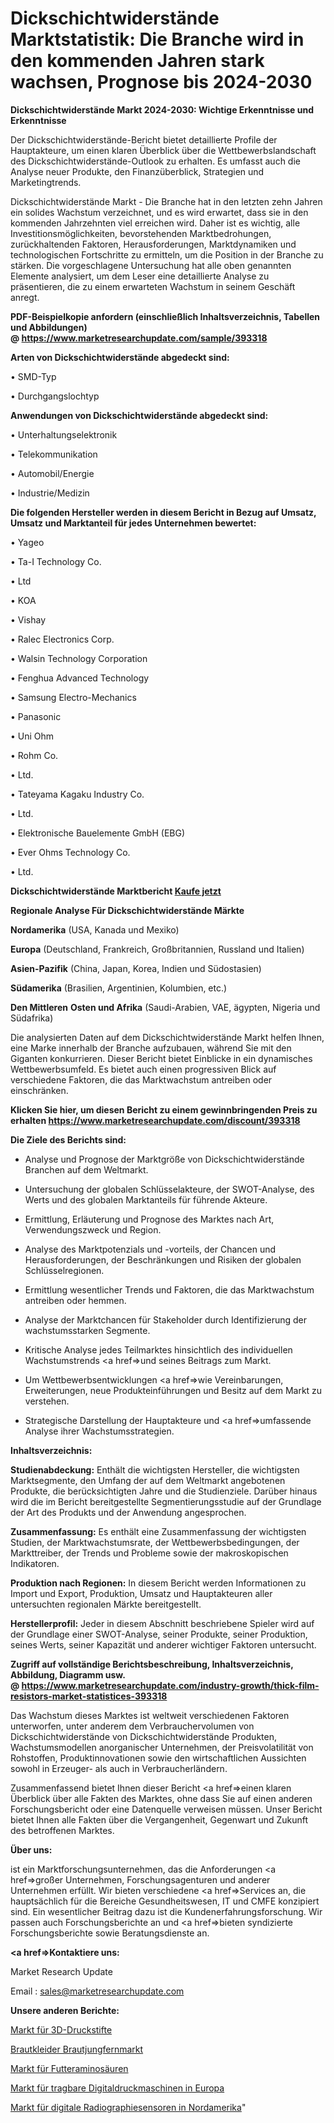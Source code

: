 # Dickschichtwiderstände Marktstatistik: Die Branche wird in den kommenden Jahren stark wachsen, Prognose bis 2024-2030

<strong>Dickschichtwiderstände Markt 2024-2030: Wichtige Erkenntnisse und Erkenntnisse</strong>

Der Dickschichtwiderstände-Bericht bietet detaillierte Profile der Hauptakteure, um einen klaren Überblick über die Wettbewerbslandschaft des Dickschichtwiderstände-Outlook zu erhalten. Es umfasst auch die Analyse neuer Produkte, den Finanzüberblick, Strategien und Marketingtrends.

Dickschichtwiderstände Markt - Die Branche hat in den letzten zehn Jahren ein solides Wachstum verzeichnet, und es wird erwartet, dass sie in den kommenden Jahrzehnten viel erreichen wird. Daher ist es wichtig, alle Investitionsmöglichkeiten, bevorstehenden Marktbedrohungen, zurückhaltenden Faktoren, Herausforderungen, Marktdynamiken und technologischen Fortschritte zu ermitteln, um die Position in der Branche zu stärken. Die vorgeschlagene Untersuchung hat alle oben genannten Elemente analysiert, um dem Leser eine detaillierte Analyse zu präsentieren, die zu einem erwarteten Wachstum in seinem Geschäft anregt.

<strong><b>PDF-Beispielkopie anfordern (einschließlich Inhaltsverzeichnis, Tabellen und Abbildungen) @ </b></strong><strong><a href=https://www.marketresearchupdate.com/sample/393318><strong>https://www.marketresearchupdate.com/sample/393318</u></a></strong></strong>

<strong>Arten von Dickschichtwiderstände abgedeckt sind:</strong>

• SMD-Typ

• Durchgangslochtyp

<strong>Anwendungen von Dickschichtwiderstände abgedeckt sind:</strong>

• Unterhaltungselektronik

• Telekommunikation

• Automobil/Energie

• Industrie/Medizin

<strong>Die folgenden Hersteller werden in diesem Bericht in Bezug auf Umsatz, Umsatz und Marktanteil für jedes Unternehmen bewertet:</strong>

• Yageo

• Ta-I Technology Co.

• Ltd

• KOA

• Vishay

• Ralec Electronics Corp.

• Walsin Technology Corporation

• Fenghua Advanced Technology

• Samsung Electro-Mechanics

• Panasonic

• Uni Ohm

• Rohm Co.

• Ltd.

• Tateyama Kagaku Industry Co.

• Ltd.

• Elektronische Bauelemente GmbH (EBG)

• Ever Ohms Technology Co.

• Ltd.

<strong>Dickschichtwiderstände Marktbericht <a href=https://www.marketresearchupdate.com/buynow/393318>Kaufe jetzt</a></strong>

<strong>Regionale Analyse Für Dickschichtwiderstände Märkte</strong>

<strong>Nordamerika</strong> (USA, Kanada und Mexiko)

<strong>Europa</strong> (Deutschland, Frankreich, Großbritannien, Russland und Italien)

<strong>Asien-Pazifik</strong> (China, Japan, Korea, Indien und Südostasien)

<strong>Südamerika</strong> (Brasilien, Argentinien, Kolumbien, etc.)

<strong>Den Mittleren</strong> <strong>Osten und Afrika</strong> (Saudi-Arabien, VAE, ägypten, Nigeria und Südafrika)

Die analysierten Daten auf dem Dickschichtwiderstände Markt helfen Ihnen, eine Marke innerhalb der Branche aufzubauen, während Sie mit den Giganten konkurrieren. Dieser Bericht bietet Einblicke in ein dynamisches Wettbewerbsumfeld. Es bietet auch einen progressiven Blick auf verschiedene Faktoren, die das Marktwachstum antreiben oder einschränken.

<strong>Klicken Sie hier, um diesen Bericht zu einem gewinnbringenden Preis zu erhalten
</strong><strong><a href=https://www.marketresearchupdate.com/discount/393318>https://www.marketresearchupdate.com/discount/393318</b></u></strong></a>

<strong>Die Ziele des Berichts sind:</strong>

- Analyse und Prognose der Marktgröße von Dickschichtwiderstände Branchen auf dem Weltmarkt.

- Untersuchung der globalen Schlüsselakteure, der SWOT-Analyse, des Werts und des globalen Marktanteils für führende Akteure.

- Ermittlung, Erläuterung und Prognose des Marktes nach Art, Verwendungszweck und Region.

- Analyse des Marktpotenzials und -vorteils, der Chancen und Herausforderungen, der Beschränkungen und Risiken der globalen Schlüsselregionen.

- Ermittlung wesentlicher Trends und Faktoren, die das Marktwachstum antreiben oder hemmen.

- Analyse der Marktchancen für Stakeholder durch Identifizierung der wachstumsstarken Segmente.

- Kritische Analyse jedes Teilmarktes hinsichtlich des individuellen Wachstumstrends <a href=>und</a> seines Beitrags zum Markt.

- Um Wettbewerbsentwicklungen <a href=>wie</a> Vereinbarungen, Erweiterungen, neue Produkteinführungen und Besitz auf dem Markt zu verstehen.

- Strategische Darstellung der Hauptakteure und <a href=>umfas</a>sende Analyse ihrer Wachstumsstrategien.

<strong>Inhaltsverzeichnis:</strong>

<strong>Studienabdeckung:</strong> Enthält die wichtigsten Hersteller, die wichtigsten Marktsegmente, den Umfang der auf dem Weltmarkt angebotenen Produkte, die berücksichtigten Jahre und die Studienziele. Darüber hinaus wird die im Bericht bereitgestellte Segmentierungsstudie auf der Grundlage der Art des Produkts und der Anwendung angesprochen.

<strong>Zusammenfassung:</strong> Es enthält eine Zusammenfassung der wichtigsten Studien, der Marktwachstumsrate, der Wettbewerbsbedingungen, der Markttreiber, der Trends und Probleme sowie der makroskopischen Indikatoren.

<strong>Produktion nach Regionen:</strong> In diesem Bericht werden Informationen zu Import und Export, Produktion, Umsatz und Hauptakteuren aller untersuchten regionalen Märkte bereitgestellt.

<strong>Herstellerprofil:</strong> Jeder in diesem Abschnitt beschriebene Spieler wird auf der Grundlage einer SWOT-Analyse, seiner Produkte, seiner Produktion, seines Werts, seiner Kapazität und anderer wichtiger Faktoren untersucht.

<strong><b>Zugriff auf vollständige Berichtsbeschreibung, Inhaltsverzeichnis, Abbildung, Diagramm usw. @ </b></strong><strong><a href=https://www.marketresearchupdate.com/industry-growth/thick-film-resistors-market-statistices-393318>https://www.marketresearchupdate.com/industry-growth/thick-film-resistors-market-statistices-393318</a></strong>

Das Wachstum dieses Marktes ist weltweit verschiedenen Faktoren unterworfen, unter anderem dem Verbrauchervolumen von Dickschichtwiderstände von Dickschichtwiderstände Produkten, Wachstumsmodellen anorganischer Unternehmen, der Preisvolatilität von Rohstoffen, Produktinnovationen sowie den wirtschaftlichen Aussichten sowohl in Erzeuger- als auch in Verbraucherländern.

Zusammenfassend bietet Ihnen dieser Bericht <a href=>einen</a> klaren Überblick über alle Fakten des Marktes, ohne dass Sie auf einen anderen Forschungsbericht oder eine Datenquelle verweisen müssen. Unser Bericht bietet Ihnen alle Fakten über die Vergangenheit, Gegenwart und Zukunft des betroffenen Marktes.

<strong>Über uns:</strong>

 ist ein Marktforschungsunternehmen, das die Anforderungen <a href=>großer</a> Unternehmen, Forschungsagenturen und anderer Unternehmen erfüllt. Wir bieten verschiedene <a href=>Services</a> an, die hauptsächlich für die Bereiche Gesundheitswesen, IT und CMFE konzipiert sind. Ein wesentlicher Beitrag dazu ist die Kundenerfahrungsforschung. Wir passen auch Forschungsberichte an und <a href=>bieten</a> syndizierte Forschungsberichte sowie Beratungsdienste an.

<strong><a href=>Kontaktiere uns:</a></strong>

Market Research Update

Email : sales@marketresearchupdate.com

<strong>Unsere anderen Berichte:</strong>

<a href=https://www.linkedin.com/pulse/3d-printing-pen-market-2023-future>Markt für 3D-Druckstifte</a>

<a href=https://www.linkedin.com/pulse/wedding-dresses-bridesmaid-market-report-2023>Brautkleider Brautjungfernmarkt</a>

<a href=https://www.linkedin.com/pulse/feed-amino-acids-market-outlooks-2023-size-players>Markt für Futteraminosäuren</a>

<a href=https://www.linkedin.com/pulse/europe-portable-digital-printing-machine-market>Markt für tragbare Digitaldruckmaschinen in Europa</a>

<a href=https://www.linkedin.com/pulse/north-america-digital-radiography-sensors-market-growing>Markt für digitale Radiographiesensoren in Nordamerika</a>"
